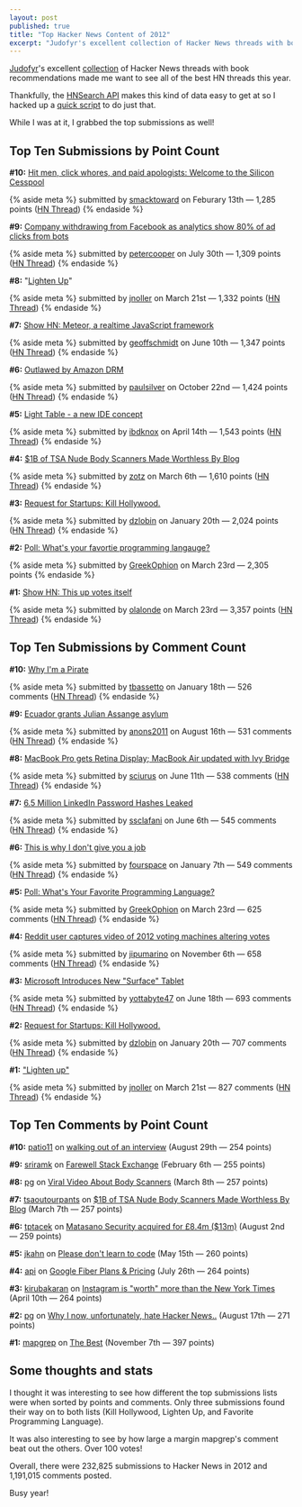 ```yaml
---
layout: post
published: true
title: "Top Hacker News Content of 2012"
excerpt: "Judofyr's excellent collection of Hacker News threads with book recommendations made me want to see all of the best HN threads this year."
---
```


[Judofyr][judofyr]'s excellent [collection][judofyr-collection] of Hacker News threads with book recommendations made me want to see all of the best HN threads this year.

Thankfully, the [HNSearch API][hnsearch-api] makes this kind of data easy to get at so I hacked up a [quick script][gist] to do just that.

While I was at it, I grabbed the top submissions as well!

## Top Ten Submissions by Point Count

**#10:** [Hit men, click whores, and paid apologists: Welcome to the Silicon Cesspool](http://www.realdanlyons.com/blog/2012/02/13/hit-men-click-whores-and-paid-apologists-welcome-to-the-silicon-cesspool/)

{% aside meta %}
submitted by [smacktoward](http://news.ycombinator.com/user?id=smacktoward) on Feburary 13th &mdash; 1,285 points ([HN Thread](http://news.ycombinator.com/item?id=3587730))
{% endaside %}


**#9:** [Company withdrawing from Facebook as analytics show 80% of ad clicks from bots](https://www.facebook.com/limitedpressing/posts/209534972507958)

{% aside meta %}
submitted by [petercooper](http://news.ycombinator.com/user?id=petercooper) on July 30th &mdash; 1,309 points ([HN Thread](http://news.ycombinator.com/item?id=4312731))
{% endaside %}


**#8:** "[Lighten Up](http://therealkatie.net/blog/2012/mar/21/lighten-up/)"

{% aside meta %}
submitted by [jnoller](http://news.ycombinator.com/user?id=jnoller) on March 21st &mdash; 1,332 points ([HN Thread](http://news.ycombinator.com/item?id=3736037))
{% endaside %}


**#7:** [Show HN: Meteor, a realtime JavaScript framework](http://www.meteor.com/)

{% aside meta %}
submitted by [geoffschmidt](http://news.ycombinator.com/user?id=geoffschmidt) on June 10th &mdash; 1,347 points ([HN Thread](http://news.ycombinator.com/item?id=3824908))
{% endaside %}


**#6:** [Outlawed by Amazon DRM](http://www.bekkelund.net/2012/10/22/outlawed-by-amazon-drm/)

{% aside meta %}
submitted by [paulsilver](http://news.ycombinator.com/user?id=paulsilver) on October 22nd &mdash; 1,424 points ([HN Thread](http://news.ycombinator.com/item?id=4682392))
{% endaside %}


**#5:** [Light Table - a new IDE concept](http://www.chris-granger.com/2012/04/12/light-table---a-new-ide-concept/)

{% aside meta %}
submitted by [ibdknox](http://news.ycombinator.com/user?id=ibdknox) on April 14th &mdash; 1,543 points ([HN Thread](http://news.ycombinator.com/item?id=3836978))
{% endaside %}


**#4:** [$1B of TSA Nude Body Scanners Made Worthless By Blog](http://tsaoutofourpants.wordpress.com/2012/03/06/1b-of-nude-body-scanners-made-worthless-by-blog-how-anyone-can-get-anything-past-the-tsas-nude-body-scanners/)

{% aside meta %}
submitted by [zotz](http://news.ycombinator.com/user?id=zotz) on March 6th &mdash; 1,610 points ([HN Thread](http://news.ycombinator.com/item?id=3673462))
{% endaside %}


**#3:** [Request for Startups: Kill Hollywood.](http://ycombinator.com/rfs9.html)

{% aside meta %}
submitted by [dzlobin](http://news.ycombinator.com/user?id=dzlobin) on January 20th &mdash; 2,024 points ([HN Thread](http://news.ycombinator.com/item?id=3491542))
{% endaside %}


**#2:** [Poll: What's your favortie programming langauge?](http://news.ycombinator.com/item?id=3746692)

{% aside meta %}
submitted by [GreekOphion](http://news.ycombinator.com/user?id=GreekOphion) on March 23rd &mdash; 2,305 points
{% endaside %}


**#1:** [Show HN: This up votes itself](http://news.ycombinator.com/vote?for=3742902&dir=up&whence=%6e%65%77%65%73%74)

{% aside meta %}
submitted by [olalonde](http://news.ycombinator.com/user?id=olalonde) on March 23rd &mdash; 3,357 points ([HN Thread](http://news.ycombinator.com/item?id=3742902))
{% endaside %}

## Top Ten Submissions by Comment Count

**#10:** [Why I'm a Pirate](http://ploum.net/post/im-a-pirate)

{% aside meta %}
submitted by [tbassetto](http://news.ycombinator.com/user?id=tbassetto) on January 18th &mdash; 526 comments ([HN Thread](http://news.ycombinator.com/item?id=3478850))
{% endaside %}


**#9:** [Ecuador grants Julian Assange asylum](http://www.bbc.co.uk/news/uk-19281492)

{% aside meta %}
submitted by [anons2011](http://news.ycombinator.com/user?id=anons2011) on August 16th &mdash; 531 comments ([HN Thread](http://news.ycombinator.com/item?id=4390885))
{% endaside %}


**#8:** [MacBook Pro gets Retina Display; MacBook Air updated with Ivy Bridge](http://arstechnica.com/information-technology/2012/06/macbook-pro-gets-retina-display-macbook-air-also-updated-with-ivy-bridge/)

{% aside meta %}
submitted by [sciurus](http://news.ycombinator.com/user?id=sciurus) on June 11th &mdash; 538 comments ([HN Thread](http://news.ycombinator.com/item?id=4095814))
{% endaside %}


**#7:** [6.5 Million LinkedIn Password Hashes Leaked](http://translate.google.com/translate?hl=en&sl=no&tl=en&u=http://www.dagensit.no/article2411857.ece)

{% aside meta %}
submitted by [ssclafani](http://news.ycombinator.com/user?id=ssclafani) on June 6th &mdash; 545 comments ([HN Thread](http://news.ycombinator.com/item?id=4073309))
{% endaside %}


**#6:** [This is why I don't give you a job](http://andorjakab.blog.hu/2012/01/06/this_is_why_i_don_t_give_you_a_job)

{% aside meta %}
submitted by [fourspace](http://news.ycombinator.com/user?id=fourspace) on January 7th &mdash; 549 comments ([HN Thread](http://news.ycombinator.com/item?id=3436244))
{% endaside %}


**#5:** [Poll: What's Your Favorite Programming Language?](http://news.ycombinator.com/item?id=3746692)

{% aside meta %}
submitted by [GreekOphion](http://news.ycombinator.com/user?id=GreekOphion) on March 23rd &mdash; 625 comments ([HN Thread](http://news.ycombinator.com/item?id=3746692))
{% endaside %}


**#4:** [Reddit user captures video of 2012 voting machines altering votes](http://thenextweb.com/shareables/2012/11/06/reddit-user-captures-video-of-2012-voting-machines-altering-votes/)

{% aside meta %}
submitted by [jipumarino](http://news.ycombinator.com/user?id=jipumarino) on November 6th &mdash; 658 comments ([HN Thread](http://news.ycombinator.com/item?id=4749574))
{% endaside %}


**#3:** [Microsoft Introduces New "Surface" Tablet](http://www.microsoft.com/surface/)

{% aside meta %}
submitted by [yottabyte47](http://news.ycombinator.com/user?id=yottabyte47) on June 18th &mdash; 693 comments ([HN Thread](http://news.ycombinator.com/item?id=))
{% endaside %}


**#2:** [Request for Startups: Kill Hollywood.](http://ycombinator.com/rfs9.html)

{% aside meta %}
submitted by [dzlobin](http://news.ycombinator.com/user?id=dzlobin) on January 20th &mdash; 707 comments ([HN Thread](http://news.ycombinator.com/item?id=3491542))
{% endaside %}


**#1:** ["Lighten up"](http://therealkatie.net/blog/2012/mar/21/lighten-up/)

{% aside meta %}
submitted by [jnoller](http://news.ycombinator.com/user?id=jnoller) on March 21st &mdash; 827 comments ([HN Thread](http://news.ycombinator.com/item?id=3736037))
{% endaside %}


## Top Ten Comments by Point Count

**#10:** [patio11](http://news.ycombinator.com/user?id=olalonde) on [walking out of an interview](http://news.ycombinator.com/item?id=4448500) (August 29th &mdash; 254 points)


**#9:** [sriramk](http://news.ycombinator.com/user?id=olalonde) on [Farewell Stack Exchange](http://news.ycombinator.com/item?id=4448500) (February 6th &mdash; 255 points)


**#8:** [pg](http://news.ycombinator.com/user?id=pg) on [Viral Video About Body Scanners](http://news.ycombinator.com/item?id=3678796) (March 8th &mdash; 257 points)


**#7:** [tsaoutourpants](http://news.ycombinator.com/user?id=tsaoutourpants) on [$1B of TSA Nude Body Scanners Made Worthless By Blog](http://news.ycombinator.com/item?id=3673589) (March 7th &mdash; 257 points)


**#6:** [tptacek](http://news.ycombinator.com/user?id=tptacek) on [Matasano Security acquired for £8.4m ($13m)](http://news.ycombinator.com/item?id=4328399) (August 2nd &mdash; 259 points)


**#5:** [jkahn](http://news.ycombinator.com/user?id=jkahn) on [Please don't learn to code](http://news.ycombinator.com/item?id=3975823) (May 15th &mdash; 260 points)


**#4:** [api](http://news.ycombinator.com/user?id=api) on [Google Fiber Plans & Pricing](http://news.ycombinator.com/item?id=4448500) (July 26th &mdash; 264 points)


**#3:** [kirubakaran](http://news.ycombinator.com/user?id=kirubakaran) on [Instagram is "worth" more than the New York Times](http://news.ycombinator.com/item?id=4448500) (April 10th &mdash; 264 points)


**#2:** [pg](http://news.ycombinator.com/user?id=pg) on [ Why I now, unfortunately, hate Hacker News..](http://news.ycombinator.com/item?id=4397542) (August 17th &mdash; 271 points)


**#1:** [mapgrep](http://news.ycombinator.com/user?id=mapgrep) on [The Best](http://news.ycombinator.com/item?id=4755594) (November 7th &mdash; 397 points)


## Some thoughts and stats

I thought it was interesting to see how different the top submissions lists were when sorted by points and comments. Only three submissions found their way on to both lists (Kill Hollywood, Lighten Up, and Favorite Programming Language).

It was also interesting to see by how large a margin mapgrep's comment beat out the others. Over 100 votes!

Overall, there were 232,825 submissions to Hacker News in 2012 and 1,191,015 comments posted.

Busy year!

[judofyr]:http://news.ycombinator.com/user?id=judofyr
[judofyr-collection]:http://news.ycombinator.com/item?id=4966714
[hnsearch-api]:http://www.hnsearch.com/api
[gist]:https://gist.github.com/4419913
